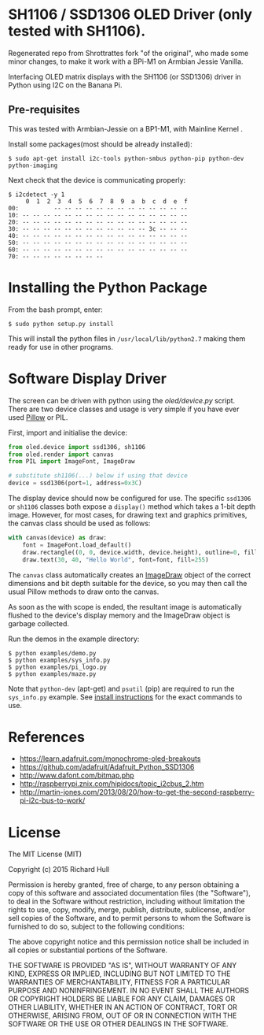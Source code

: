 # SH1106 / SSD1306 OLED Driver (only tested with SH1106).

Regenerated repo from Shrottrattes fork "of the original", who made some minor changes, to make it work with a BPi-M1 on Armbian Jessie Vanilla.

Interfacing OLED matrix displays with the SH1106 (or SSD1306) driver in Python using
I2C on the Banana Pi. 

## Pre-requisites

This was tested with Armbian-Jessie on a BP1-M1, with Mainline Kernel .

Install some packages(most should be already installed):

    $ sudo apt-get install i2c-tools python-smbus python-pip python-dev python-imaging

Next check that the device is communicating properly:

    $ i2cdetect -y 1
         0  1  2  3  4  5  6  7  8  9  a  b  c  d  e  f
    00:          -- -- -- -- -- -- -- -- -- -- -- -- --
    10: -- -- -- -- -- -- -- -- -- -- -- -- -- -- -- --
    20: -- -- -- -- -- -- -- -- -- -- -- -- -- -- -- --
    30: -- -- -- -- -- -- -- -- -- -- -- -- 3c -- -- --
    40: -- -- -- -- -- -- -- -- -- -- -- -- -- -- -- --
    50: -- -- -- -- -- -- -- -- -- -- -- -- -- -- -- --
    60: -- -- -- -- -- -- -- -- -- -- -- -- -- -- -- --
    70: -- -- -- -- -- -- -- --

# Installing the Python Package

From the bash prompt, enter:

    $ sudo python setup.py install

This will install the python files in `/usr/local/lib/python2.7`
making them ready for use in other programs.

# Software Display Driver

The screen can be driven with python using the _oled/device.py_ script.
There are two device classes and usage is very simple if you have ever
used [Pillow](http://pillow.readthedocs.org/en/latest/) or PIL.

First, import and initialise the device:

```python
from oled.device import ssd1306, sh1106
from oled.render import canvas
from PIL import ImageFont, ImageDraw

# substitute sh1106(...) below if using that device
device = ssd1306(port=1, address=0x3C)
```

The display device should now be configured for use. The specific `ssd1306` or 
`sh1106` classes both expose a `display()` method which takes a 1-bit depth image. 
However, for most cases, for drawing text and graphics primitives, the canvas class
should be used as follows:

```python
with canvas(device) as draw:
    font = ImageFont.load_default()
    draw.rectangle((0, 0, device.width, device.height), outline=0, fill=0)
    draw.text(30, 40, "Hello World", font=font, fill=255)
```

The `canvas` class automatically creates an [ImageDraw](http://pillow.readthedocs.org/en/latest/reference/ImageDraw.html) 
object of the correct dimensions and bit depth suitable for the device, so you
may then call the usual Pillow methods to draw onto the canvas.

As soon as the with scope is ended, the resultant image is automatically
flushed to the device's display memory and the ImageDraw object is
garbage collected.

Run the demos in the example directory:

    $ python examples/demo.py
    $ python examples/sys_info.py
    $ python examples/pi_logo.py
    $ python examples/maze.py

Note that `python-dev` (apt-get) and `psutil` (pip) are required to run the `sys_info.py`
example. See [install instructions](https://github.com/rm-hull/ssd1306/blob/master/examples/sys_info.py#L3-L7)
for the exact commands to use.

# References

* https://learn.adafruit.com/monochrome-oled-breakouts
* https://github.com/adafruit/Adafruit_Python_SSD1306
* http://www.dafont.com/bitmap.php
* http://raspberrypi.znix.com/hipidocs/topic_i2cbus_2.htm
* http://martin-jones.com/2013/08/20/how-to-get-the-second-raspberry-pi-i2c-bus-to-work/

# License

The MIT License (MIT)

Copyright (c) 2015 Richard Hull

Permission is hereby granted, free of charge, to any person obtaining a copy
of this software and associated documentation files (the "Software"), to deal
in the Software without restriction, including without limitation the rights
to use, copy, modify, merge, publish, distribute, sublicense, and/or sell
copies of the Software, and to permit persons to whom the Software is
furnished to do so, subject to the following conditions:

The above copyright notice and this permission notice shall be included in all
copies or substantial portions of the Software.

THE SOFTWARE IS PROVIDED "AS IS", WITHOUT WARRANTY OF ANY KIND, EXPRESS OR
IMPLIED, INCLUDING BUT NOT LIMITED TO THE WARRANTIES OF MERCHANTABILITY,
FITNESS FOR A PARTICULAR PURPOSE AND NONINFRINGEMENT. IN NO EVENT SHALL THE
AUTHORS OR COPYRIGHT HOLDERS BE LIABLE FOR ANY CLAIM, DAMAGES OR OTHER
LIABILITY, WHETHER IN AN ACTION OF CONTRACT, TORT OR OTHERWISE, ARISING FROM,
OUT OF OR IN CONNECTION WITH THE SOFTWARE OR THE USE OR OTHER DEALINGS IN THE
SOFTWARE.
